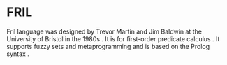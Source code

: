 # FRIL
Fril language was designed by Trevor Martin and Jim Baldwin at the University of Bristol in the 1980s . It is for first-order predicate calculus . It supports fuzzy sets and metaprogramming and is based on the Prolog syntax .
